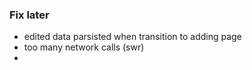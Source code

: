 ### Fix later

- edited data parsisted when transition to adding page
- too many network calls (swr)
- 